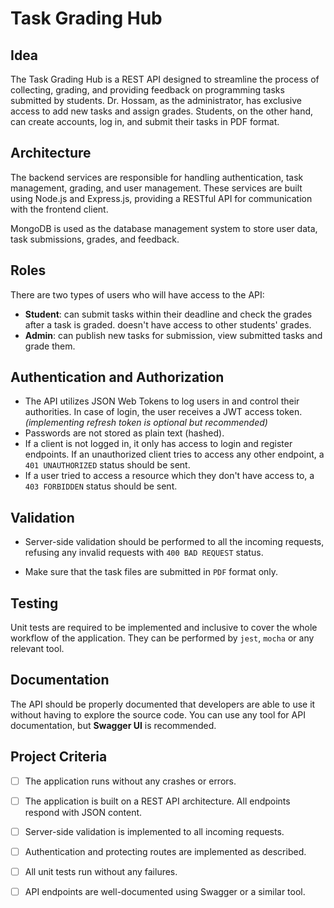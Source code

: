# Task Grading Hub

## Idea

The Task Grading Hub is a REST API designed to streamline the process of collecting, grading, and providing feedback on programming tasks submitted by students. Dr. Hossam, as the administrator, has exclusive access to add new tasks and assign grades. Students, on the other hand, can create accounts, log in, and submit their tasks in PDF format.

## Architecture

The backend services are responsible for handling authentication, task management, grading, and user management. These services are built using Node.js and Express.js, providing a RESTful API for communication with the frontend client.

MongoDB is used as the database management system to store user data, task submissions, grades, and feedback.

## Roles

There are two types of users who will have access to the API:

* **Student**: can submit tasks within their deadline and check the grades after a task is graded. doesn't have access to other students' grades.
* **Admin**: can publish new tasks for submission, view submitted tasks and grade them.

## Authentication and Authorization

* The API utilizes JSON Web Tokens to log users in and control their authorities. In case of login, the user receives a JWT access token. _(implementing refresh token is optional but recommended)_
* Passwords are not stored as plain text (hashed).
* If a client is not logged in, it only has access to login and register endpoints. If an unauthorized client tries to access any other endpoint, a `401 UNAUTHORIZED` status should be sent.
* If a user tried to access a resource which they don't have access to, a `403 FORBIDDEN` status should be sent.

## Validation

* Server-side validation should be performed to all the incoming requests, refusing any invalid requests with `400 BAD REQUEST` status.

* Make sure that the task files are submitted in `PDF` format only.

## Testing

Unit tests are required to be implemented and inclusive to cover the whole workflow of the application. They can be performed by `jest`, `mocha` or any relevant tool.


## Documentation

The API should be properly documented that developers are able to use it without having to explore the source code. You can use any tool for API documentation, but **Swagger UI** is recommended.

## Project Criteria

- [ ] The application runs without any crashes or errors.
- [ ] The application is built on a REST API architecture. All endpoints respond with JSON content.
- [ ] Server-side validation is implemented to all incoming requests.
- [ ] Authentication and protecting routes are implemented as described.
- [ ] All unit tests run without any failures.
- [ ] API endpoints are well-documented using Swagger or a similar tool.

